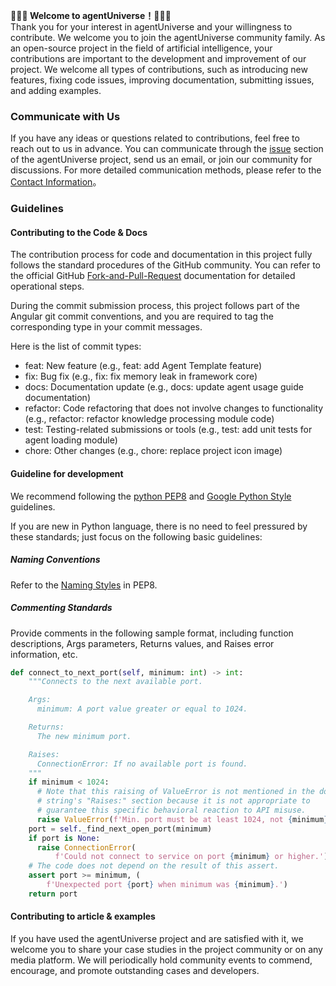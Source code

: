 **🎈🎈🎈 Welcome to agentUniverse！🎉🎉🎉**  
Thank you for your interest in agentUniverse and your willingness to contribute. We welcome you to join the agentUniverse community family. As an open-source project in the field of artificial intelligence, your contributions are important to the development and improvement of our project. We welcome all types of contributions, such as introducing new features, fixing code issues, improving documentation, submitting issues, and adding examples.

### Communicate with Us
If you have any ideas or questions related to contributions, feel free to reach out to us in advance. You can communicate through the [issue](https://github.com/antgroup/agentUniverse/issues) section of the agentUniverse project, send us an email, or join our community for discussions. For more detailed communication methods, please refer to the [Contact Information](docs/guidebook/en/Contact_Us.md)。

### Guidelines
#### Contributing to the Code & Docs
The contribution process for code and documentation in this project fully follows the standard procedures of the GitHub community. You can refer to the official GitHub [Fork-and-Pull-Request](https://docs.github.com/en/get-started/exploring-projects-on-github/contributing-to-a-project) documentation for detailed operational steps.

During the commit submission process, this project follows part of the Angular git commit conventions, and you are required to tag the corresponding type in your commit messages.

Here is the list of commit types:
* feat: New feature (e.g., feat: add Agent Template feature)
* fix: Bug fix (e.g., fix: fix memory leak in framework core)
* docs: Documentation update (e.g., docs: update agent usage guide documentation)
* refactor: Code refactoring that does not involve changes to functionality (e.g., refactor: refactor knowledge processing module code)
* test: Testing-related submissions or tools (e.g., test: add unit tests for agent loading module)
* chore: Other changes (e.g., chore: replace project icon image)

#### Guideline for development
We recommend following the [python PEP8](https://peps.python.org/pep-0008/) and [Google Python Style](https://google.github.io/styleguide/pyguide.html) guidelines.

If you are new in Python language, there is no need to feel pressured by these standards; just focus on the following basic guidelines:

##### Naming Conventions
Refer to the [Naming Styles](https://peps.python.org/pep-0008/#naming-conventions) in PEP8.

##### Commenting Standards
Provide comments in the following sample format, including function descriptions, Args parameters, Returns values, and Raises error information, etc.
```python
def connect_to_next_port(self, minimum: int) -> int:
    """Connects to the next available port.

    Args:
      minimum: A port value greater or equal to 1024.

    Returns:
      The new minimum port.

    Raises:
      ConnectionError: If no available port is found.
    """
    if minimum < 1024:
      # Note that this raising of ValueError is not mentioned in the doc
      # string's "Raises:" section because it is not appropriate to
      # guarantee this specific behavioral reaction to API misuse.
      raise ValueError(f'Min. port must be at least 1024, not {minimum}.')
    port = self._find_next_open_port(minimum)
    if port is None:
      raise ConnectionError(
          f'Could not connect to service on port {minimum} or higher.')
    # The code does not depend on the result of this assert.
    assert port >= minimum, (
        f'Unexpected port {port} when minimum was {minimum}.')
    return port
```

#### Contributing to article & examples
If you have used the agentUniverse project and are satisfied with it, we welcome you to share your case studies in the project community or on any media platform. We will periodically hold community events to commend, encourage, and promote outstanding cases and developers.
